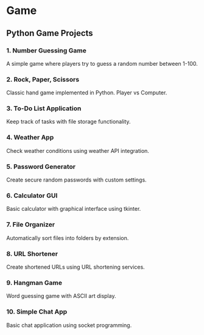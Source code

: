 # Game
## Python Game Projects

### 1. Number Guessing Game
A simple game where players try to guess a random number between 1-100.

### 2. Rock, Paper, Scissors
Classic hand game implemented in Python. Player vs Computer.

### 3. To-Do List Application 
Keep track of tasks with file storage functionality.

### 4. Weather App
Check weather conditions using weather API integration.

### 5. Password Generator
Create secure random passwords with custom settings.

### 6. Calculator GUI
Basic calculator with graphical interface using tkinter.

### 7. File Organizer
Automatically sort files into folders by extension.

### 8. URL Shortener
Create shortened URLs using URL shortening services.

### 9. Hangman Game
Word guessing game with ASCII art display.

### 10. Simple Chat App
Basic chat application using socket programming.